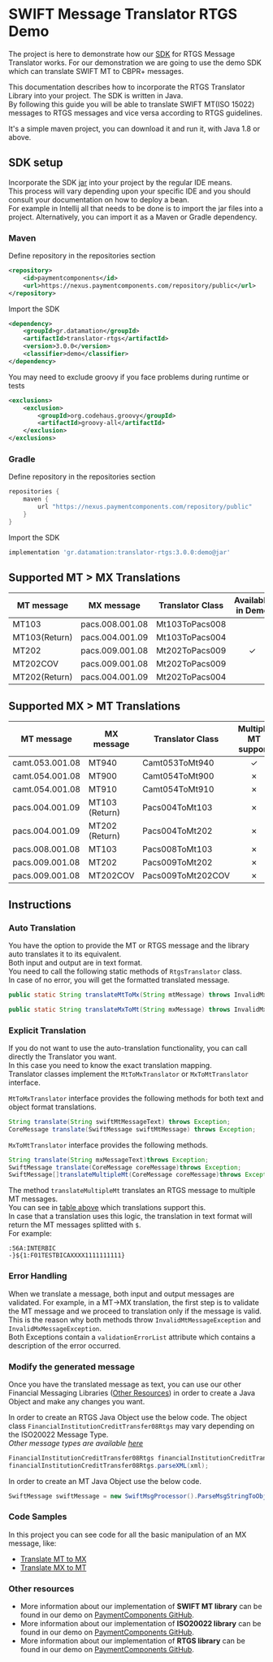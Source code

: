 # SWIFT Message Translator RTGS Demo

The project is here to demonstrate how our [SDK](https://www.paymentcomponents.com/messaging-libraries/) for RTGS
Message Translator works. For our demonstration we are going to use the demo SDK which can translate SWIFT MT to CBPR+ messages. 

This documentation describes how to incorporate the RTGS Translator Library into your project. The SDK is written in Java.  
By following this guide you will be able to translate SWIFT MT(ISO 15022) messages to RTGS messages 
and vice versa according to RTGS guidelines.

It's a simple maven project, you can download it and run it, with Java 1.8 or above.

## SDK setup
Incorporate the SDK [jar](https://nexus.paymentcomponents.com/repository/public/gr/datamation/translator-rtgs/3.0.0/translator-rtgs-3.0.0-demo.jar)
into your project by the regular IDE means.  
This process will vary depending upon your specific IDE and you should consult your documentation on how to deploy a bean.  
For example in Intellij all that needs to be done is to import the jar files into a project. Alternatively, you can import it as a Maven or Gradle dependency.

### Maven

Define repository in the repositories section
```xml
<repository>
    <id>paymentcomponents</id>
    <url>https://nexus.paymentcomponents.com/repository/public</url>
</repository>
```

Import the SDK
```xml
<dependency>
    <groupId>gr.datamation</groupId>
    <artifactId>translator-rtgs</artifactId>
    <version>3.0.0</version>
    <classifier>demo</classifier>
</dependency>
```
You may need to exclude groovy if you face problems during runtime or tests
```xml
<exclusions>
    <exclusion>
        <groupId>org.codehaus.groovy</groupId>
        <artifactId>groovy-all</artifactId>
    </exclusion>
</exclusions>
```

### Gradle 

Define repository in the repositories section
```groovy
repositories {
    maven {
        url "https://nexus.paymentcomponents.com/repository/public"
    }
}
```

Import the SDK
```groovy
implementation 'gr.datamation:translator-rtgs:3.0.0:demo@jar'
```

## Supported MT > MX Translations

| MT message    | MX message      | Translator Class     | Available in Demo |
| ----------    | ----------      | ----------------     | :---------------: |
| MT103         | pacs.008.001.08 | Mt103ToPacs008       |                   |
| MT103(Return) | pacs.004.001.09 | Mt103ToPacs004       |                   |
| MT202         | pacs.009.001.08 | Mt202ToPacs009       | &check;           |
| MT202COV      | pacs.009.001.08 | Mt202ToPacs009       |                   |
| MT202(Return) | pacs.004.001.09 | Mt202ToPacs004       |                   |

## Supported MX > MT Translations

| MT message          | MX message     | Translator Class     | Multiple MT support | Available in Demo |
| ----------          | ----------     | ----------------     | :-----------------: | :---------------: |
| camt.053.001.08     | MT940          | Camt053ToMt940       | &check;             |                   |
| camt.054.001.08     | MT900          | Camt054ToMt900       | &cross;             |                   |
| camt.054.001.08     | MT910          | Camt054ToMt910       | &cross;             |                   |
| pacs.004.001.09     | MT103 (Return) | Pacs004ToMt103       | &cross;             |                   |
| pacs.004.001.09     | MT202 (Return) | Pacs004ToMt202       | &cross;             |                   |
| pacs.008.001.08     | MT103          | Pacs008ToMt103       | &cross;             |                   |
| pacs.009.001.08     | MT202          | Pacs009ToMt202       | &cross;             | &check;           |
| pacs.009.001.08     | MT202COV       | Pacs009ToMt202COV    | &cross;             |                   |

## Instructions

### Auto Translation

You have the option to provide the MT or RTGS message and the library auto translates it to its equivalent.  
Both input and output are in text format.  
You need to call the following static methods of `RtgsTranslator` class.  
In case of no error, you will get the formatted translated message.
```java
public static String translateMtToMx(String mtMessage) throws InvalidMxMessageException, InvalidMtMessageException
```
```java
public static String translateMxToMt(String mxMessage) throws InvalidMxMessageException, InvalidMxMessageException
```

### Explicit Translation

If you do not want to use the auto-translation functionality, you can call directly the Translator you want.  
In this case you need to know the exact translation mapping.  
Translator classes implement the `MtToMxTranslator` or `MxToMtTranslator` interface.

`MtToMxTranslator` interface provides the following methods for both text and object format translations.
```java
String translate(String swiftMtMessageText) throws Exception;
CoreMessage translate(SwiftMessage swiftMtMessage) throws Exception;
```

`MxToMtTranslator` interface provides the following methods.
```java
String translate(String mxMessageText)throws Exception;
SwiftMessage translate(CoreMessage coreMessage)throws Exception;
SwiftMessage[]translateMultipleMt(CoreMessage coreMessage)throws Exception;
```

The method `translateMultipleMt` translates an RTGS message to multiple MT messages.  
You can see in [table above](#supported-mx--mt-translations) which translations support this.  
In case that a translation uses this logic, the translation in text format will return the MT messages splitted with `$`.  
For example:
```
:56A:INTERBIC
-}${1:F01TESTBICAXXXX1111111111}
```

### Error Handling

When we translate a message, both input and output messages are validated. For example, in a MT→MX translation, the
first step is to validate the MT message and we proceed to translation only if the message is valid.  
This is the reason why both methods throw `InvalidMtMessageException` and `InvalidMxMessageException`.  
Both Exceptions contain a `validationErrorList` attribute which contains a description of the error occurred.

### Modify the generated message

Once you have the translated message as text, you can use our other Financial Messaging
Libraries ([Other Resources](#other-resources)) in order to create a Java Object and make any changes you want.

In order to create an RTGS Java Object use the below code. The object class `FinancialInstitutionCreditTransfer08Rtgs` may vary depending on the ISO20022 Message Type.   
_Other message types are available [here](https://github.com/Payment-Components/demo-iso20022#supported-target2-message-types)_
```java
FinancialInstitutionCreditTransfer08Rtgs financialInstitutionCreditTransfer08Rtgs = new FinancialInstitutionCreditTransfer08Rtgs();
financialInstitutionCreditTransfer08Rtgs.parseXML(xml);
```

In order to create an MT Java Object use the below code.
```java
SwiftMessage swiftMessage = new SwiftMsgProcessor().ParseMsgStringToObject(translatedMessage);
```

### Code Samples

In this project you can see code for all the basic manipulation of an MX message, like:
- [Translate MT to MX](src/main/java/com/paymentcomponents/swift/translator/TranslateMtToMx.java)
- [Translate MX to MT](src/main/java/com/paymentcomponents/swift/translator/TranslateMxToMt.java)

### Other resources

- More information about our implementation of **SWIFT MT library** can be found in our demo on [PaymentComponents GitHub](https://github.com/Payment-Components/demo-swift-mt).
- More information about our implementation of **ISO20022 library** can be found in our demo on [PaymentComponents GitHub](https://github.com/Payment-Components/demo-iso20022).
- More information about our implementation of **RTGS library** can be found in our demo on [PaymentComponents GitHub](https://github.com/Payment-Components/demo-iso20022#target2-rtgs-messages).
